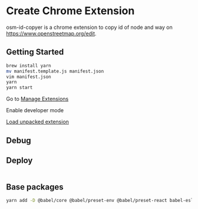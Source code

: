# Create Chrome Extension

osm-id-copyer is a chrome extension to copy id of node and way on https://www.openstreetmap.org/edit.

## Getting Started

```sh
brew install yarn
mv manifest.template.js manifest.json
vim manifest.json
yarn
yarn start
```

Go to [Manage Extensions](chrome://extensions/)

Enable developer mode

[Load unpacked extension](https://developer.chrome.com/extensions/getstarted#unpacked)

## Debug

## Deploy

```

```

## Base packages

```sh
yarn add -D @babel/core @babel/preset-env @babel/preset-react babel-eslint babel-loader babel-preset-env babel-preset-react
```
